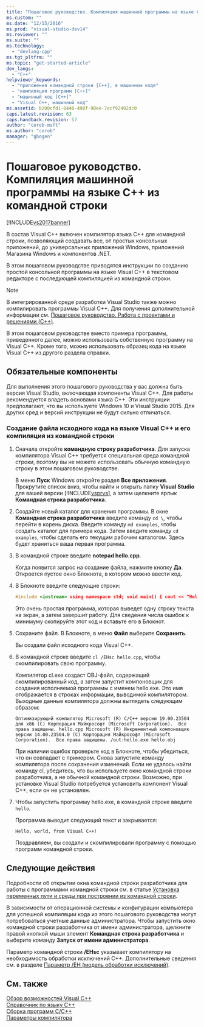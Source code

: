 ```yaml
---
title: "Пошаговое руководство. Компиляция машинной программы на языке C++ из командной строки | Microsoft Docs"
ms.custom: ""
ms.date: "12/15/2016"
ms.prod: "visual-studio-dev14"
ms.reviewer: ""
ms.suite: ""
ms.technology: 
  - "devlang-cpp"
ms.tgt_pltfrm: ""
ms.topic: "get-started-article"
dev_langs: 
  - "C++"
helpviewer_keywords: 
  - "приложения командной строки [C++], в машинном коде"
  - "компиляция программ [C++]"
  - "машинный код [C++]"
  - "Visual C++, машинный код"
ms.assetid: b200cfd1-0440-498f-90ee-7ecf92492dc0
caps.latest.revision: 63
caps.handback.revision: 57
author: "corob-msft"
ms.author: "corob"
manager: "ghogen"
---
```

# Пошаговое руководство. Компиляция машинной программы на языке C++ из командной строки
[!INCLUDE[vs2017banner](../assembler/inline/includes/vs2017banner.md)]

В состав Visual C\+\+ включен компилятор языка C\+\+ для командной строки, позволяющий создавать все, от простых консольных приложений, до универсальных приложений Windows, приложений Магазина Windows и компонентов .NET.  
  
 В этом пошаговом руководстве приводятся инструкции по созданию простой консольной программы на языке Visual C\+\+ в текстовом редакторе с последующей компиляцией из командной строки.  
  
> [!NOTE]
>  В интегрированной среде разработки Visual Studio также можно компилировать программы Visual C\+\+. Для получения дополнительной информации см. [Пошаговое руководство. Работа с проектами и решениями \(C\+\+\)](../Topic/Walkthrough:%20Working%20with%20Projects%20and%20Solutions%20\(C++\).md).  
  
 В этом пошаговом руководстве вместо примера программы, приведенного далее, можно использовать собственную программу на Visual C\+\+. Кроме того, можно использовать образец кода на языке Visual C\+\+ из другого раздела справки.  
  
## Обязательные компоненты  
 Для выполнения этого пошагового руководства у вас должна быть версия Visual Studio, включающая компоненты Visual C\+\+. Для работы рекомендуется владеть основами языка C\+\+. Эти инструкции предполагают, что вы используете Windows 10 и Visual Studio 2015. Для других сред и версий инструкции не будут сильно отличаться.  
  
### Создание файла исходного кода на языке Visual C\+\+ и его компиляция из командной строки  
  
1.  Сначала откройте **командную строку разработчика**. Для запуска компилятора Visual C\+\+ требуется специальная среда командной строки, поэтому вы не можете использовать обычную командную строку в этом пошаговом руководстве.  
  
     В меню **Пуск** Windows откройте раздел **Все приложения**. Прокрутите список вниз, чтобы найти и открыть папку **Visual Studio** для вашей версии [!INCLUDE[vsprvs](../assembler/masm/includes/vsprvs_md.md)], а затем щелкните ярлык **Командная строка разработчика**.  
  
2.  Создайте новый каталог для хранения программы. В окне **Командная строка разработчика**  введите команду `cd \`, чтобы перейти в корень диска. Введите команду `md examples`, чтобы создать каталог для примера кода. Затем введите команду `cd examples`, чтобы сделать его текущим рабочим каталогом. Здесь будет храниться ваша первая программа.  
  
3.  В командной строке введите **notepad hello.cpp**.  
  
     Когда появится запрос на создание файла, нажмите кнопку **Да**. Откроется пустое окно Блокнота, в котором можно ввести код.  
  
4.  В Блокноте введите следующие строки:  
  
    ```cpp  
    #include <iostream> using namespace std; void main() { cout << "Hello, world, from Visual C++!" << endl; }  
    ```  
  
     Это очень простая программа, которая выведет одну строку текста на экран, а затем завершит работу. Для сведения числа ошибок к минимуму скопируйте этот код и вставьте его в Блокнот.  
  
5.  Сохраните файл. В Блокноте, в меню **Файл** выберите **Сохранить**.  
  
     Вы создали файл исходного кода Visual C\+\+.  
  
6.  В командной строке введите `cl /EHsc hello.cpp`, чтобы скомпилировать свою программу.  
  
     Компилятор cl.exe создаст OBJ\-файл, содержащий скомпилированный код, а затем запустит компоновщик для создания исполняемой программы с именем hello.exe. Это имя отображается в строках информации, выводимой компилятором. Выходные данные компилятора должны выглядеть следующим образом:  
  
    ```Output  
    Оптимизирующий компилятор Microsoft (R) C/C++ версии 19.00.23504 для x86 (C) Корпорация Майкрософт (Microsoft Corporation).  Все права защищены. hello.cpp Microsoft (R) Инкрементный компоновщик версии 14.00.23504.0 (C) Корпорация Майкрософт (Microsoft Corporation).  Все права защищены. /out:hello.exe hello.obj  
    ```  
  
     При наличии ошибок проверьте код в Блокноте, чтобы убедиться, что он совпадает с примером. Снова запустите команду компилятора после сохранения изменений.  Если не удалось найти команду cl, убедитесь, что вы используете окно командной строки разработчика, а не обычной командной строки. Возможно, при установке Visual Studio потребуется установить компонент Visual C\+\+, если он не установлен.  
  
7.  Чтобы запустить программу hello.exe, в командной строке введите `hello`.  
  
     Программа выводит следующий текст и закрывается:  
  
    ```Output  
    Hello, world, from Visual C++!  
    ```  
  
     Поздравляем, вы создали и скомпилировали программу с помощью программ командной строки.  
  
## Следующие действия  
 Подробности об открытии окна командной строки разработчика для работы с программами командной строки см. в статье [Установка переменных пути и среды при построении из командной строки](../build/setting-the-path-and-environment-variables-for-command-line-builds.md).  
  
 В зависимости от операционной системы и конфигурации компьютера для успешной компиляции кода из этого пошагового руководства могут потребоваться учетные данные администратора. Чтобы запустить окно командной строки разработчика от имени администратора, щелкните правой кнопкой мыши элемент **Командная строка разработчика** и выберите команду **Запуск от имени администратора**.  
  
 Параметр командной строки **\/EHsc** указывает компилятору на необходимость обработки исключений C\+\+. Дополнительные сведения см. в разделе [Параметр \/EH \(модель обработки исключений\)](../build/reference/eh-exception-handling-model.md).  
  
## См. также  
 [Обзор возможностей Visual C\+\+](http://msdn.microsoft.com/ru-ru/499cb66f-7df1-45d6-8b6b-33d94fd1f17c)   
 [Справочник по языку C\+\+](../cpp/cpp-language-reference.md)   
 [Сборка программ C\/C\+\+](../build/building-c-cpp-programs.md)   
 [Параметры компилятора](../build/reference/compiler-options.md)